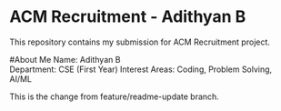 # ACM Recruitment - Adithyan B
This repository contains my submission for ACM Recruitment project.

#About Me
 Name: Adithyan B  
 Department: CSE (First Year)
 Interest Areas: Coding, Problem Solving, AI/ML

This is the change from feature/readme-update branch.
